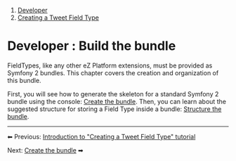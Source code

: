 1.  <span>[Developer](index)</span>
2.  <span>[Creating a Tweet Field Type](Creating-a-Tweet-Field-Type)</span>

<span id="title-text"> Developer : Build the bundle </span>
===========================================================



<span>FieldTypes, like any other eZ Platform extensions, must be provided as Symfony 2 bundles. This chapter covers the creation and organization of this bundle.</span>

First, you will see how to generate the skeleton for a standard Symfony 2 bundle using the console: [Create the bundle](Create-the-bundle). Then, you can learn about the suggested structure for storing a Field Type inside a bundle: [Structure the bundle](Structure-the-bundle).

 

------------------------------------------------------------------------

 

 <span class="char" title="Leftwards Black Arrow">⬅</span> Previous: [Introduction to "Creating a Tweet Field Type" tutorial](Creating-a-Tweet-Field-Type)

Next: <span class="confluence-link" style="text-align: right;" title="Black Rightwards Arrow">[Create the bundle](Create-the-bundle) ➡</span>



